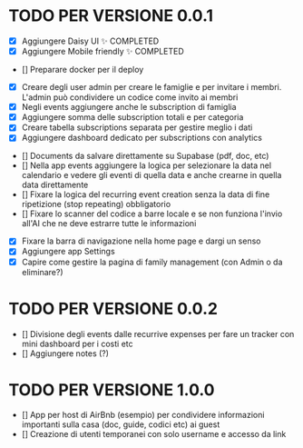 # TODO PER VERSIONE 0.0.1

- [x] Aggiungere Daisy UI ✨ COMPLETED
- [x] Aggiungere Mobile friendly ✨ COMPLETED
- [] Preparare docker per il deploy
- [x] Creare degli user admin per creare le famiglie e per invitare i membri. L'admin può condividere un codice come invito ai membri
- [x] Negli events aggiungere anche le subscription di famiglia
- [x] Aggiungere somma delle subscription totali e per categoria
- [x] Creare tabella subscriptions separata per gestire meglio i dati
- [x] Aggiungere dashboard dedicato per subscriptions con analytics
- [] Documents da salvare direttamente su Supabase (pdf, doc, etc)
- [] Nella app events aggiungere la logica per selezionare la data nel calendario e vedere gli eventi di quella data e anche crearne in quella data direttamente
- [] Fixare la logica del recurring event creation senza la data di fine ripetizione (stop repeating) obbligatorio
- [] Fixare lo scanner del codice a barre locale e se non funziona l'invio all'AI che ne deve estrarre tutte le informazioni
- [x] Fixare la barra di navigazione nella home page e dargi un senso
- [x] Aggiungere app Settings
- [x] Capire come gestire la pagina di family management (con Admin o da eliminare?)

# TODO PER VERSIONE 0.0.2

- [] Divisione degli events dalle recurrive expenses per fare un tracker con mini dashboard per i costi etc
- [] Aggiungere notes (?)

# TODO PER VERSIONE 1.0.0

- [] App per host di AirBnb (esempio) per condividere informazioni importanti sulla casa (doc, guide, codici etc) ai guest
- [] Creazione di utenti temporanei con solo username e accesso da link 